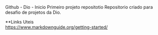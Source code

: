 Github - Dio - Inicio
Primeiro projeto repositotio 
Repositorio criado para desafio de projetos da Dio.

**Links Uteis  
https://www.markdownguide.org/getting-started/

